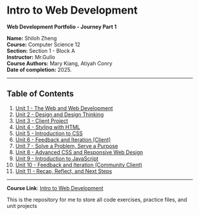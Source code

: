 # Intro to Web Development

**Web Development Portfolio - Journey Part 1**

**Name:** Shiloh Zheng  
**Course:** Computer Science 12  
**Section:** Section 1 - Block A  
**Instructor:** Mr.Gullo  
**Course Authors:** Mary Kiang, Atiyah Conry  
**Date of completion:** 2025.

---

## Table of Contents

1. [Unit 1 - The Web and Web Development](./Unit1)
2. [Unit 2 - Design and Design Thinking](./Unit2)
3. [Unit 3 - Client Project](./Unit3)
4. [Unit 4 - Styling with HTML](./Unit4)
5. [Unit 5 - Introduction to CSS](./Unit5)
6. [Unit 6 - Feedback and Iteration (Client)](./Unit6)
7. [Unit 7 - Solve a Problem, Serve a Purpose](./Unit7)
8. [Unit 8 - Advanced CSS and Responsive Web Design](./Unit8)
9. [Unit 9 - Introduction to JavaScript](./Unit9)
10. [Unit 10 - Feedback and Iteration (Community Client)](./Unit10)
11. [Unit 11 - Recap, Reflect, and Next Steps](./Unit11)

---

**Course Link**: [Intro to Web Development](https://vscodeedu.com/courses/intro-to-web-dev)  

This is the repository for me to store all code exercises, practice files, and unit projects

